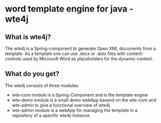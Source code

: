 # word template engine for java - wte4j

## What is wte4j?
The wte4j is a Spring-component to generate Open XML documents from a template.
As a template one can use .docx or .dotx files with content-controls used by Microsoft Word as placeholders for the dynamic content.

## What do you get?
The wte4j consists of three modules:

- wte-core module 	is a Spring-Component and is the template engine
- wte-demo module 	is a small demo webApp basend on the wte-core and wte-admin to give a functional overview of wte4j
- wte-admin module  is a webApp for managing the template in a repository of a specific wte4j-instance
